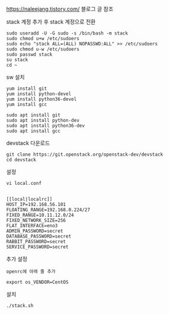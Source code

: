 https://naleejang.tistory.com/ 블로그 글 참조


stack 계정 추가 후 stack 계정으로 전환

```
sudo useradd -U -G sudo -s /bin/bash -m stack
sudo chmod u+w /etc/sudoers
sudo echo "stack ALL=(ALL) NOPASSWD:ALL" >> /etc/sudoers
sudo chmod u-w /etc/sudoers
sudo passwd stack
su stack
cd ~
```

sw 설치

```
yum install git
yum install python-devel
yum install python36-devel
yum install gcc
```

```
sudo apt install git
sudo apt install python-dev
sudo apt install python36-dev
sudo apt install gcc
```


devstack 다운로드

```
git clone https://git.openstack.org/openstack-dev/devstack
cd devstack
```

설정

```
vi local.conf


[[local|localrc]]
HOST_IP=192.168.56.101
FLOATING_RANGE=192.168.0.224/27
FIXED_RANGE=10.11.12.0/24
FIXED_NETWORK_SIZE=256
FLAT_INTERFACE=eno3
ADMIN_PASSWORD=secret
DATABASE_PASSWORD=secret
RABBIT_PASSWORD=secret
SERVICE_PASSWORD=secret
```

추가 설정

```
openrc에 아래 줄 추가

export os_VENDOR=CentOS
```

설치
```
./stack.sh
```


